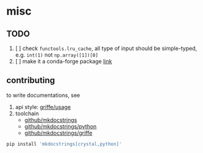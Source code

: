 # misc

## TODO

1. [ ] check `functools.lru_cache`, all type of input should be simple-typed, e.g. `int(1)` not `np.array([1])[0]`
2. [ ] make it a conda-forge package [link](https://conda-forge.org/docs/maintainer/adding_pkgs.html#the-staging-process)

## contributing

to write documentations, see

1. api style: [griffe/usage](https://mkdocstrings.github.io/griffe/docstrings/)
2. toolchain
   * [github/mkdocstrings](https://github.com/mkdocstrings/mkdocstrings)
   * [github/mkdocstrings/python](https://github.com/mkdocstrings/python)
   * [github/mkdocstrings/griffe](https://github.com/mkdocstrings/griffe)

```bash
pip install 'mkdocstrings[crystal,python]'
```
